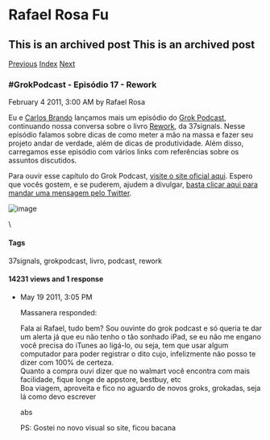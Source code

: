 Rafael Rosa Fu
==============

This is an archived post This is an archived post
-------------------------------------------------

[Previous](../../../posts/2011/02/grokpodcast-episodio-18-rework.html)
[Index](../../../index.html)
[Next](../../../posts/2011/01/grokpodcast-lancamos-o-episodio-16-sobre-o-re.html)

### \#GrokPodcast - Episódio 17 - Rework

February 4 2011, 3:00 AM by Rafael Rosa

Eu e [Carlos Brando](http://twitter.com/carlosbrando) lançamos mais um
episódio do [Grok Podcast](http://grokpodcast.com), continuando nossa
conversa sobre o livro [Rework](http://37signals.com/rework/), da
37signals. Nesse episódio falamos sobre dicas de como meter a mão na
massa e fazer seu projeto andar de verdade, além de dicas de
produtividade. Além disso, carregamos esse episódio com vários links com
referências sobre os assuntos discutidos.

Para ouvir esse capítulo do Grok Podcast, [visite o site oficial
aqui](http://bit.ly/dw4VLn). Espero que vocês gostem, e se puderem,
ajudem a divulgar, [basta clicar aqui para mandar uma mensagem pelo
Twitter](http://twitter.com/?status=Ou%C3%A7a%20o%20%40GrokPodcast%20e%20saiba%20mais%20sobre%20o%20livro%20Rework%20da%2037signals%20http%3A%2F%2Fbit.ly%2Fdw4VLn%20%23podcast).

![image](../../../image/2011/02/21003683-grok_podcast.jpg)

\

#### Tags

37signals, grokpodcast, livro, podcast, rework

#### 14231 views and 1 response

-   May 19 2011, 3:05 PM

    Massanera responded:

    Fala ai Rafael, tudo bem? Sou ouvinte do grok podcast e só queria te
    dar um alerta já que eu não tenho o tão sonhado iPad, se eu não me
    engano você precisa do iTunes ao ligá-lo, ou seja, tem que usar
    algum computador para poder registrar o dito cujo, infelizmente não
    posso te dizer com 100% de certeza.\
    Quanto a compra ouvi dizer que no walmart você encontra com mais
    facilidade, fique longe de appstore, bestbuy, etc\
    Boa viagem, aproveita e fico no aguardo de novos groks, grokadas,
    seja lá como devo escrever

    abs

    PS: Gostei no novo visual so site, ficou bacana


